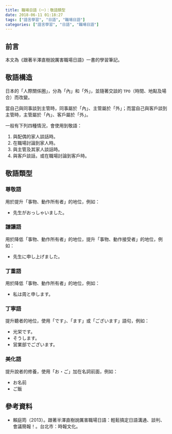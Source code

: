 ```yaml
---
title: 職場日語（一）：敬語類型
date: 2018-06-11 01:18:27
tags: ["語言學習", "日語", "職場日語"]
categories: ["語言學習", "日語", "職場日語"]
---
```


## 前言

本文為《跟著半澤直樹說厲害職場日語》一書的學習筆記。

## 敬語構造

日本的「人際關係圈」，分為「內」和「外」，並隨著交談的 `TPO`（時間、地點及場合）而改變。

當自己與同事談到主管時，同事屬於「內」、主管屬於「外」；而當自己與客戶談到主管時，主管屬於「內」、客戶屬於「外」。

一般有下列四種情況，會使用到敬語：

1. 與配偶的家人談話時。
2. 在職場討論到家人時。
3. 與主管及其家人談話時。
4. 與客戶談話，或在職場討論到客戶時。

## 敬語類型

### 尊敬語

用於提升「事物、動作所有者」的地位，例如：

- 先生がおっしゃいました。

### 謙讓語

用於降低「事物、動作所有者」的地位，提升「事物、動作接受者」的地位，例如：

- 先生に申し上げました。

### 丁重語

用於降低「事物、動作所有者」的地位，例如：

- 私は周と申します。

### 丁寧語

提升聽者的地位，使用「です」、「ます」或「ございます」語句，例如：

- 光栄です。
- そうします。
- 営業部でございます。

### 美化語

提升說者的修養，使用「お・ご」加在名詞前面，例如：

- お名前
- ご飯

## 參考資料

- 賴庭筠（2013）。跟著半澤直樹說厲害職場日語：輕鬆搞定日語溝通、談判、會議簡報！。台北市：時報文化。
